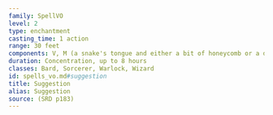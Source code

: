 ```yaml
---
family: SpellVO
level: 2
type: enchantment
casting_time: 1 action
range: 30 feet
components: V, M (a snake's tongue and either a bit of honeycomb or a drop of sweet oil)
duration: Concentration, up to 8 hours
classes: Bard, Sorcerer, Warlock, Wizard
id: spells_vo.md#suggestion
title: Suggestion
alias: Suggestion
source: (SRD p183)
---
```


